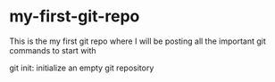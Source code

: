 # my-first-git-repo

This is the my first git repo where I will be posting all the important git commands to start with

git init:
initialize an empty git repository
